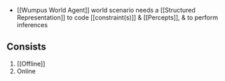 - [[Wumpus World Agent]] world scenario needs a [[Structured Representation]] to code [[constraint(s)]] & [[Percepts]], & to perform inferences

## Consists
1. [[Offline]]
2. Online